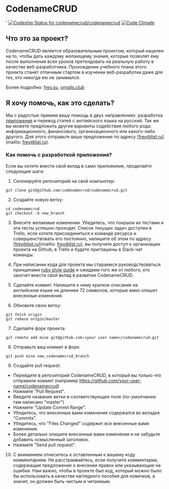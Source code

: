 # CodenameCRUD
' [![Codeship Status for codenamecrud/codenamecrud](https://codeship.com/projects/60db15a0-dae1-0132-35e9-7e6cf4be967c/status?branch=master)](https://codeship.com/projects/79439)
[![Code Climate](https://codeclimate.com/github/codenamecrud/codenamecrud/badges/gpa.svg)](https://codeclimate.com/github/codenamecrud/codenamecrud)
## Что это за проект?

CodenameCRUD является образовательным проектом, который нацелен на то, чтобы дать каждому желающему знания, которые позволят ему после выполнения всех уроков претендовать на реальную работу в качестве веб-разработчика. Прохождение учебного плана этого проекта станет отличным стартом в изучении веб-разработки даже для тех, кто никогда ею не занимался.

Более подробно: [frey.su](http://frey.su/codenamecrud-free-web-development-courses), [onrails.club](http://onrails.club/t/codenamecrud/346)

## Я хочу помочь, как это сделать?

Мы с радостью примем вашу помощь в двух направлениях: разработка [приложения](https://github.com/codenamecrud/codenamecrud) и перевод статей с английского языка на русский. Так же вы можете предложить другие варианты содействия любого рода: информационного, финансового, организационного или какого-либо другого. Для этого отправьте ваше предложение по адресу [frey@list.ru](mailto: frey@list.ru).

### Как помочь с разработкой приложения?

Если вы хотите внести свой вклад в само приложение, проделайте следующие шаги:

1. Склонируйте репозиторий на свой компьютер:

```
git clone git@github.com:codenamecrud/codenamecrud.git
```

2. Создайте новую ветку:

```
cd codenamecrud
git checkout -b new_branch
```

3. Внесите желаемые изменения. Убедитесь, что покрыли их тестами и эти тесты успешно проходят.
Список текущих задач доступен в Trello, если хотите присоединиться к команде ресурса и совершенствовать его постоянно, напишите об этом по адресу [frey@list.ru](mailto: frey@list.ru), вы получите доступ к организации проекта на Github, в Trello и будете приглашены в Slack-чат команды.

4. При написании кода для проекта мы стараемся руководствоваться принципами [ruby style guide](https://github.com/arbox/ruby-style-guide/blob/master/README-ruRU.md) и ожидаем того же от любого, кто захочет внести свой вклад в развитие CodenameCRUD.

5. Сделайте коммит. Напишите к нему краткое описание на английском языке не длиннее 72 символов, которые емко опишет внесенные изменения.

6. Обновите свою ветку:

```
git fetch origin
git rebase origin/master
```

7. Сделайте форк проекта:

```
git remote add mine git@github.com:<your user name>/codenamecrud.git

```

8. Отправьте ваш коммит в форк:

```
git push mine new_codenamecrud_branch
```

9. Создайте pull request:

 - Перейдите в репозиторий CodenameCRUD, в который вы только что отправили коммит (например https://github.com/your-user-name/codenamecrud)
 - Нажмите "Pull Request".
 - Введите название ветки в соответствующее поле (по-умолчанию там написано "master")
 - Нажмите "Update Commit Range".
 - Убедитесь, что внесенные вами изменения содержатся во вкладке "Commits".
 - Убедитесь, что "Files Changed" содержит все внесенные вами изменения.
 - Более детально опишите внесенные вами изменения и не забудьте добавить осмысленный заголовок.
 - Нажмите "Send pull request".

10. С вниманием отнеситесь к оставленным к вашему коду комментариям. Не расстраивайтесь, если получите комментарии, содержащие предложения о внесении правок или указывающие на ошибки. Нам важно, чтобы в проекте был код, который можно было бы использовать в качестве наглядного пособия для новичков, а значит, он должен быть чистым и читаемым.
